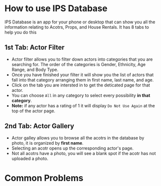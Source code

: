 # How to use IPS Database

IPS Database is an app for your phone or desktop that can show you all the information relating to Acotrs, Props, and House Rentals. It has 8 tabs to help you do this

## 1st Tab: Actor Filter

* Actor filter allows you to filter down actors into categories that you are searching for. The order of the categories is Gender, Ethnicity, Age Range, and Body Type.
* Once you have finished your filter it will show you the list of actors that fall into that category arranging them in first name, last name, and age.
* Click on the tab you are intersted in to get the deticated page for that actor.
* You can choose `All` in any category to select every possibility **in that category**.
* **Note:** if any actor has a rating of 1 it will display `Do Not Use Again` at the top of the actor page.

## 2nd Tab: Actor Gallery

* Actor galley allows you to browse all the acotrs in the database by photo, it is organized by **first name**.
* Selecting an acotr opens up the corresponding actor's page.
* Not all acotrs have a photo, you will see a blank spot if the acotr has not uploaded a photo.

# Common Problems

